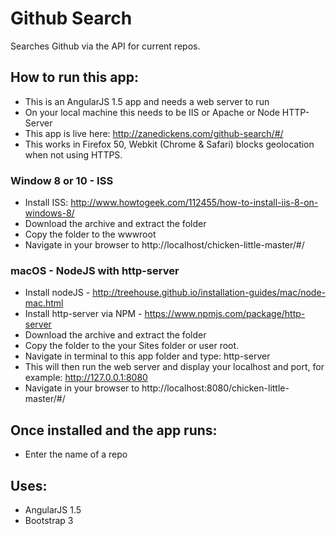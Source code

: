 # Github Search

Searches Github via the API for current repos.

## How to run this app:
- This is an AngularJS 1.5 app and needs a web server to run
- On your local machine this needs to be IIS or Apache or Node HTTP-Server
- This app is live here: http://zanedickens.com/github-search/#/ 
- This works in Firefox 50, Webkit (Chrome & Safari) blocks geolocation when not using HTTPS. 

### Window 8 or 10 - ISS
- Install ISS: http://www.howtogeek.com/112455/how-to-install-iis-8-on-windows-8/
- Download the archive and extract the folder
- Copy the folder to the wwwroot
- Navigate in your browser to http://localhost/chicken-little-master/#/

### macOS - NodeJS with http-server
- Install nodeJS - http://treehouse.github.io/installation-guides/mac/node-mac.html
- Install http-server via NPM - https://www.npmjs.com/package/http-server
- Download the archive and extract the folder
- Copy the folder to the your Sites folder or user root.
- Navigate in terminal to this app folder and type: http-server
- This will then run the web server and display your localhost and port, for example: http://127.0.0.1:8080
- Navigate in your browser to http://localhost:8080/chicken-little-master/#/

## Once installed and the app runs:
- Enter the name of a repo

## Uses: 
- AngularJS 1.5
- Bootstrap 3

